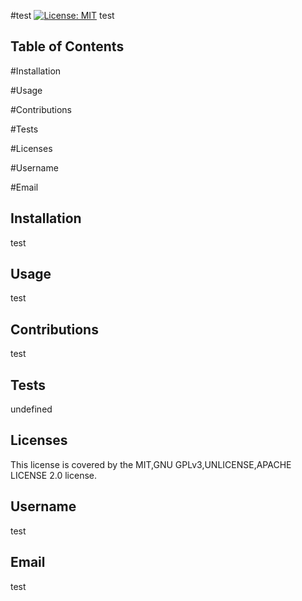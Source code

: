 #test
[![License: MIT](https://img.shields.io/badge/License-MIT-yellow.svg)](https://opensource.org/licenses/MIT)
  test
  ## Table of Contents
  
 #Installation
  
 #Usage
  
 #Contributions
  
 #Tests
  
 #Licenses
  
 #Username
  
 #Email
  ## Installation
  test
  ## Usage
  test
  ## Contributions
  test
  ## Tests
  undefined
  ## Licenses 
  This license is covered by the MIT,GNU GPLv3,UNLICENSE,APACHE LICENSE 2.0 license. 
  ## Username
  test
  ## Email 
  test

